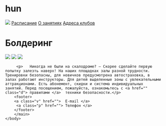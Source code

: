 # hun
<html>
    <head profile="URL"> 
    </head>
    <title> skalalaz </title>
    <link rel="stylesheet" type="text/css" href="style.css"
    <header>
         <img src="/uploads/2020/12/header_0_1609082687.svg"
    </header>
    <body>
        <a href="" class="a"> Расписание</a> 
        <a href="" class="b">О занятиях</a>
        <a href="" class="c">Адреса клубов</a>
        <main>  
        <h1>  Болдеринг</h1>
         <img class="w" src="/uploads/2020/12/image1_0_1609082687.png"/>
         <img class="q" src="/uploads/2020/12/image2_0_1609082687.png"/>
         <img class="s" src="/uploads/2020/12/image3_0_1609082687.png"/>
         
         
         <p>   Никогда не были на скалодроме? — Скорее сделайте первую попытку залезть наверх! На наших площадках залы разной трудности. Тренировки безопасны, для новичков предусмотрена автостраховка, в залах работают инструкторы. Для детей выделенные зоны с увлекательными аттракционами. Есть абонемент, скидки и система индивидуальных занятий. Перед посещением, пожалуйста, ознакомьтесь с <a href="" class="d"> правилами </a>  техники безопасности.</p>
        <footer>
        <a class="v" href="">  E-mail </a>
         <a class="p" href=""> Телефон </a>
        </footer>
        </main>
    </body>
</html>
